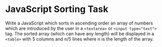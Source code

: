 # JavaScript Sorting Task

Write a JavaScript which sorts in ascending order an array of numbers which are introduced by the user in a `<textarea>` or `<input type="text">` tag. The sorted array (which can have any length) will be displayed in a `<table>` with 5 columns and n/5 lines where n is the length of the array.
